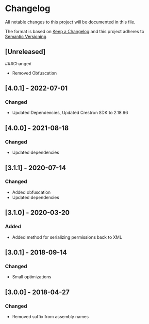 # Changelog
All notable changes to this project will be documented in this file.

The format is based on [Keep a Changelog](http://keepachangelog.com/en/1.0.0/)
and this project adheres to [Semantic Versioning](http://semver.org/spec/v2.0.0.html).

## [Unreleased]
###Changed
 - Removed Obfuscation

## [4.0.1] - 2022-07-01
### Changed
 - Updated Dependencies, Updated Crestron SDK to 2.18.96

## [4.0.0] - 2021-08-18
### Changed
 - Updated dependencies

## [3.1.1] - 2020-07-14
### Changed
 - Added obfuscation
 - Updated dependencies

## [3.1.0] - 2020-03-20
### Added
 - Added method for serializing permissions back to XML

## [3.0.1] - 2018-09-14
### Changed
 - Small optimizations

## [3.0.0] - 2018-04-27
### Changed
 - Removed suffix from assembly names

